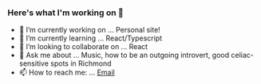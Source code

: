 ### Here's what I'm working on 👋

- 🔭 I’m currently working on ... Personal site! 
- 🌱 I’m currently learning ... React/Typescript
- 👯 I’m looking to collaborate on ... React
- 💬 Ask me about ... Music, how to be an outgoing introvert, good celiac-sensitive spots in Richmond
- 📫 How to reach me: ... [Email](patrick.mahloy@gmail.com)
